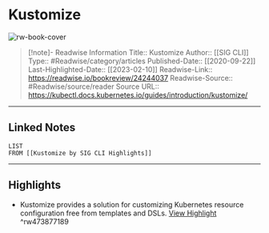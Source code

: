 # Kustomize

![rw-book-cover](https://readwise-assets.s3.amazonaws.com/static/images/article2.74d541386bbf.png)
<br>
>[!note]- Readwise Information
>Title:: Kustomize
>Author:: [[SIG CLI]]
>Type:: #Readwise/category/articles
>Published-Date:: [[2020-09-22]]
>Last-Highlighted-Date:: [[2023-02-10]]
>Readwise-Link:: https://readwise.io/bookreview/24244037
>Readwise-Source:: #Readwise/source/reader
>Source URL:: https://kubectl.docs.kubernetes.io/guides/introduction/kustomize/
--- 

## Linked Notes
```dataview
LIST
FROM [[Kustomize by SIG CLI Highlights]]
```

---

## Highlights
- Kustomize provides a solution for customizing Kubernetes resource configuration free from templates and DSLs. [View Highlight](https://readwise.io/open/473877189) ^rw473877189
